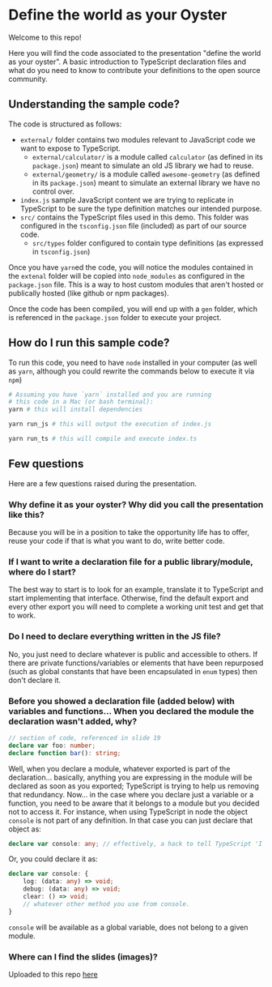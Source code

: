 # Define the world as your Oyster

Welcome to this repo!

Here you will find the code associated to the presentation "define the world as your oyster". A basic introduction to TypeScript declaration files and what do you need to know to contribute your definitions to the open source community.

## Understanding the sample code?

The code is structured as follows:

- `external/` folder contains two modules relevant to JavaScript code we want to expose to TypeScript.
  - `external/calculator/` is a module called `calculator` (as defined in its `package.json`) meant to simulate an old JS library we had to reuse.
  - `external/geometry/` is a module called `awesome-geometry` (as defined in its `package.json`) meant to simulate an external library we have no control over.
- `index.js` sample JavaScript content we are trying to replicate in TypeScript to be sure the type definition matches our intended purpose.
- `src/` contains the TypeScript files used in this demo. This folder was configured in the `tsconfig.json` file (included) as part of our source code.
  - `src/types` folder configured to contain type definitions (as expressed in `tsconfig.json`)

Once you have `yarn`ed the code, you will notice the modules contained in the `extenal` folder will be copied into `node_modules` as configured in the `package.json` file. This is a way to host custom modules that aren't hosted or publically hosted (like github or npm packages).

Once the code has been compiled, you will end up with a `gen` folder, which is referenced in the `package.json` folder to execute your project.

## How do I run this sample code?

To run this code, you need to have `node` installed in your computer (as well as `yarn`, although you could rewrite the commands below to execute it via `npm`)

```sh
# Assuming you have `yarn` installed and you are running
# this code in a Mac (or bash terminal):
yarn # this will install dependencies

yarn run_js # this will output the execution of index.js

yarn run_ts # this will compile and execute index.ts
```

## Few questions

Here are a few questions raised during the presentation.

### Why define it as your oyster? Why did you call the presentation like this?

Because you will be in a position to take the opportunity life has to offer, reuse your code if that is what you want to do, write better code.

### If I want to write a declaration file for a public library/module, where do I start?

The best way to start is to look for an example, translate it to TypeScript and start implementing that interface. Otherwise, find the default export and every other export you will need to complete a working unit test and get that to work.

### Do I need to declare everything written in the JS file?

No, you just need to declare whatever is public and accessible to others. If there are private functions/variables or elements that have been repurposed (such as global constants that have been encapsulated in `enum` types) then don't declare it.

### Before you showed a declaration file (added below) with variables and functions... When you declared the module the declaration wasn't added, why?

```ts
// section of code, referenced in slide 19
declare var foo: number;
declare function bar(): string;
```

Well, when you declare a module, whatever exported is part of the declaration... basically, anything you are expressing in the module will be declared as soon as you exported; TypeScript is trying to help us removing that redundancy. Now... in the case where you declare just a variable or a function, you need to be aware that it belongs to a module but you decided not to access it. For instance, when using TypeScript in node the object `console` is not part of any definition. In that case you can just declare that object as:

```ts
declare var console: any; // effectively, a hack to tell TypeScript 'I know what I am doing calling `console`
```

Or, you could declare it as:

```ts
declare var console: { 
    log: (data: any) => void;
    debug: (data: any) => void;
    clear: () => void;
    // whatever other method you use from console.
}
```

`console` will be available as a global variable, does not belong to a given module.

### Where can I find the slides (images)?

Uploaded to this repo [here](./presso/presso.md)
